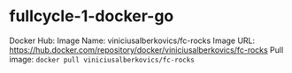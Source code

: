 # fullcycle-1-docker-go

Docker Hub:
Image Name: viniciusalberkovics/fc-rocks
Image URL: https://hub.docker.com/repository/docker/viniciusalberkovics/fc-rocks
Pull image: `docker pull viniciusalberkovics/fc-rocks`
